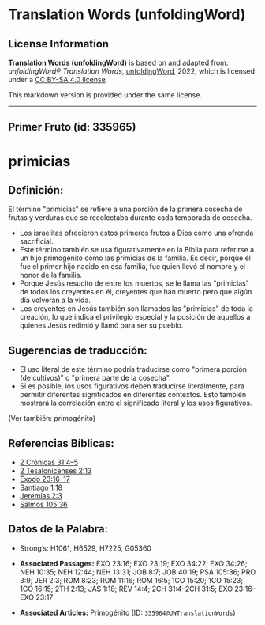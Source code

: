 # Translation Words (unfoldingWord)

## License Information

**Translation Words (unfoldingWord)** is based on and adapted from: _unfoldingWord® Translation Words_, [unfoldingWord](https://unfoldingword.org/utw), 2022, which is licensed under a [CC BY-SA 4.0 license](https://creativecommons.org/licenses/by-sa/4.0/legalcode.en).

This markdown version is provided under the same license.



--------------------------------

## Primer Fruto (id: 335965)

primicias
=========

Definición:
-----------

El término "primicias" se refiere a una porción de la primera cosecha de frutas y verduras que se recolectaba durante cada temporada de cosecha.

* Los israelitas ofrecieron estos primeros frutos a Dios como una ofrenda sacrificial.
* Este término también se usa figurativamente en la Biblia para referirse a un hijo primogénito como las primicias de la familia. Es decir, porque él fue el primer hijo nacido en esa familia, fue quien llevó el nombre y el honor de la familia.
* Porque Jesús resucitó de entre los muertos, se le llama las "primicias" de todos los creyentes en él, creyentes que han muerto pero que algún día volverán a la vida.
* Los creyentes en Jesús también son llamados las "primicias" de toda la creación, lo que indica el privilegio especial y la posición de aquellos a quienes Jesús redimió y llamó para ser su pueblo.

Sugerencias de traducción:
--------------------------

* El uso literal de este término podría traducirse como "primera porción (de cultivos)" o "primera parte de la cosecha".
* Si es posible, los usos figurativos deben traducirse literalmente, para permitir diferentes significados en diferentes contextos. Esto también mostrará la correlación entre el significado literal y los usos figurativos.

(Ver también: primogénito)

Referencias Bíblicas:
---------------------

* [2 Crónicas 31:4–5](https://ref.ly/2Chr31:4-2Chr31:5)
* [2 Tesalonicenses 2:13](https://ref.ly/2Thess2:13)
* [Éxodo 23:16–17](https://ref.ly/Exod23:16-Exod23:17)
* [Santiago 1:18](https://ref.ly/Jas1:18)
* [Jeremías 2:3](https://ref.ly/Jer2:3)
* [Salmos 105:36](https://ref.ly/Ps105:36)

Datos de la Palabra:
--------------------

* Strong’s: H1061, H6529, H7225, G05360

* **Associated Passages:** EXO 23:16; EXO 23:19; EXO 34:22; EXO 34:26; NEH 10:35; NEH 12:44; NEH 13:31; JOB 8:7; JOB 40:19; PSA 105:36; PRO 3:9; JER 2:3; ROM 8:23; ROM 11:16; ROM 16:5; 1CO 15:20; 1CO 15:23; 1CO 16:15; 2TH 2:13; JAS 1:18; REV 14:4; 2CH 31:4–2CH 31:5; EXO 23:16–EXO 23:17
* **Associated Articles:** Primogénito (ID: `335964@UWTranslationWords`)

